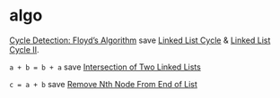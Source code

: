# algo

[Cycle Detection: Floyd’s Algorithm](https://mathsanew.com/articles/cycle_detection.pdf) save [Linked List Cycle](https://leetcode.com/problems/linked-list-cycle/) & [Linked List Cycle II](https://leetcode.com/problems/linked-list-cycle-ii/).

`a + b = b + a` save [Intersection of Two Linked Lists](https://leetcode.com/problems/intersection-of-two-linked-lists/)

`c = a + b` save [Remove Nth Node From End of List](https://leetcode.com/problems/remove-nth-node-from-end-of-list/)
